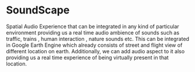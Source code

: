 # SoundScape
Spatial Audio Experience that can be integrated in any kind of particular environment providing us a real time audio ambience of sounds such as traffic, trains , human interaction , nature sounds etc.
This can be integrated in Google Earth Engine which already consists of street and flight view of different location on earth. Additionally, we can add audio aspect to it also providing us a real time experience of being virtually present in that location. 

